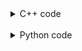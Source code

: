 <details><summary>C++ code</summary>

![](https://github.com/archishmanghos/code-images/blob/master/Leetcode/12.png)

</details>

<br>

<details><summary>Python code</summary>

![](https://github.com/archishmanghos/code-images/blob/master/Leetcode/12-py.png)

</details>